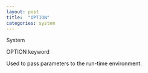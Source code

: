 ```yaml
---
layout: post
title:  "OPTION"
categories: system
---
```

System

OPTION keyword

Used to pass parameters to the run-time environment.

